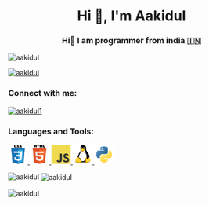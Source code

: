 <h1 align="center">Hi 👋, I'm Aakidul</h1>
<h3 align="center">Hi🤠 I am programmer from india 🇮🇳</h3>

<p align="left"> <img src="https://komarev.com/ghpvc/?username=aakidul&label=Profile%20views&color=0e75b6&style=flat" alt="aakidul" /> </p>

<p align="left"> <a href="https://github.com/ryo-ma/github-profile-trophy"><img src="https://github-profile-trophy.vercel.app/?username=aakidul" alt="aakidul" /></a> </p>

<h3 align="left">Connect with me:</h3>
<p align="left">
<a href="https://youtube.com/@Aakidul1?si=GtkliX8vaLhFGFp2" target="blank"><img align="center" src="https://raw.githubusercontent.com/rahuldkjain/github-profile-readme-generator/master/src/images/icons/Social/youtube.svg" alt="aakidul1" height="30" width="40" /></a>
</p>

<h3 align="left">Languages and Tools:</h3>
<p align="left"> <a href="https://www.w3schools.com/css/" target="_blank" rel="noreferrer"> <img src="https://raw.githubusercontent.com/devicons/devicon/master/icons/css3/css3-original-wordmark.svg" alt="css3" width="40" height="40"/> </a> <a href="https://www.w3.org/html/" target="_blank" rel="noreferrer"> <img src="https://raw.githubusercontent.com/devicons/devicon/master/icons/html5/html5-original-wordmark.svg" alt="html5" width="40" height="40"/> </a> <a href="https://developer.mozilla.org/en-US/docs/Web/JavaScript" target="_blank" rel="noreferrer"> <img src="https://raw.githubusercontent.com/devicons/devicon/master/icons/javascript/javascript-original.svg" alt="javascript" width="40" height="40"/> </a> <a href="https://www.linux.org/" target="_blank" rel="noreferrer"> <img src="https://raw.githubusercontent.com/devicons/devicon/master/icons/linux/linux-original.svg" alt="linux" width="40" height="40"/> </a> <a href="https://www.python.org" target="_blank" rel="noreferrer"> <img src="https://raw.githubusercontent.com/devicons/devicon/master/icons/python/python-original.svg" alt="python" width="40" height="40"/> </a> </p>

<p><img align="left" src="https://github-readme-stats.vercel.app/api/top-langs?username=aakidul&show_icons=true&locale=en&layout=compact" alt="aakidul" /></p>

<p>&nbsp;<img align="center" src="https://github-readme-stats.vercel.app/api?username=aakidul&show_icons=true&locale=en" alt="aakidul" /></p>

<p><img align="center" src="https://github-readme-streak-stats.herokuapp.com/?user=aakidul&" alt="aakidul" /></p>

